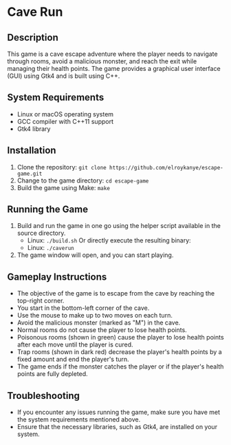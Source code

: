 # Cave Run

## Description
This game is a cave escape adventure where the player needs to navigate through rooms, avoid a malicious monster, and reach the exit while managing their health points. The game provides a graphical user interface (GUI) using Gtk4 and is built using C++.

## System Requirements
- Linux or macOS operating system
- GCC compiler with C++11 support
- Gtk4 library

## Installation
1. Clone the repository: `git clone https://github.com/elroykanye/escape-game.git`
2. Change to the game directory: `cd escape-game`
3. Build the game using Make: `make`

## Running the Game
1. Build and run the game in one go using the helper script available in the source directory.
   - Linux: `./build.sh`
   Or directly execute the resulting binary:
   - Linux: `./caverun`
2. The game window will open, and you can start playing.

## Gameplay Instructions
- The objective of the game is to escape from the cave by reaching the top-right corner.
- You start in the bottom-left corner of the cave.
- Use the mouse to make up to two moves on each turn.
- Avoid the malicious monster (marked as "M") in the cave.
- Normal rooms do not cause the player to lose health points.
- Poisonous rooms (shown in green) cause the player to lose health points after each move until the player is cured.
- Trap rooms (shown in dark red) decrease the player's health points by a fixed amount and end the player's turn.
- The game ends if the monster catches the player or if the player's health points are fully depleted.

## Troubleshooting
- If you encounter any issues running the game, make sure you have met the system requirements mentioned above.
- Ensure that the necessary libraries, such as Gtk4, are installed on your system.
